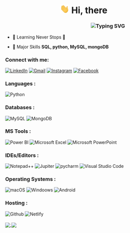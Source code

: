 <h1 align="center"><img src="https://raw.githubusercontent.com/ABSphreak/ABSphreak/master/gifs/Hi.gif" width="30px"> Hi, there</h1>
<h3 align="center">&emsp;&emsp;&emsp;&emsp;&emsp;&emsp;&emsp;&emsp;&emsp;&ensp;<img src="https://readme-typing-svg.demolab.com?font=Architects+Daughter&size=30&duration=3000&pause=1000&color=white&vCenter=true&width=435&lines=Hey!+Its+Wahid+Quadri;Intern+Data Analyst" alt="Typing SVG" /> </h3>

- 🌱 Learning Never Stops 🚀

- 💬 Major Skills **SQL, python, MySQL, mongoDB**

<h3 align="left">Connect with me:</h3>
<div align="left">
  <a href="https://www.linkedin.com/in/wahid-quadri-dhur/"><img alt="LinkedIn" src="https://img.shields.io/badge/linkedin-%230077B5.svg?style=for-the-badge&logo=linkedin&logoColor=white"/></a>
  <a href="mailto:wahidquadri9@gmail.com"><img alt="Gmail" src="https://img.shields.io/badge/Gmail-D14836?style=for-the-badge&logo=gmail&logoColor=white"/></a>
   <a href="https://www.instagram.com/vahid_khan_000"><img alt="Instagram" src="https://img.shields.io/badge/Instagram-E4405F?style=for-the-badge&logo=instagram&logoColor=white"/></a>
  <a href="https://www.facebook.com/vahid.khan.5283"><img alt="Facebook" src="https://img.shields.io/badge/Facebook-2CA5E0?style=for-the-badge&logo=facebook&logoColor=white" /></a>
</div>

<h3 align="left">Languages :</h3>
<div align="left">
  <img alt="Python" src="https://img.shields.io/badge/Python-blue?style=for-the-badge&logo=python&logoColor=white"/>
</div>

<h3 align="left">Databases :</h3>
<div align="left">
  <img alt="MySQL" src="https://img.shields.io/badge/mysql-42759C.svg?style=for-the-badge&logo=mysql&logoColor=white"/>
  <img alt="MongoDB" src="https://img.shields.io/badge/MongoDB-%234ea94b.svg?style=for-the-badge&logo=mongodb&logoColor=white"/>
</div>

<h3 align="left">MS Tools :</h3>
<div align="left">
  <img alt="Power BI" src="https://img.shields.io/badge/power_bi-F2C811?style=for-the-badge&logo=powerbi&logoColor=black"/>
  <img alt="Microsoft Excel" src="https://img.shields.io/badge/Microsoft_Excel-217346?style=for-the-badge&logo=microsoft-excel&logoColor=white"/>
  <img alt="Microsoft PowerPoint" src="https://img.shields.io/badge/Microsoft_PowerPoint-B7472A?style=for-the-badge&logo=microsoft-powerpoint&logoColor=white"/>
</div>

<h3 align="left">IDEs/Editors :</h3>
<div align="left">
  <img alt="Notepad++" src="https://img.shields.io/badge/Notepad++-90E59A.svg?style=for-the-badge&logo=notepad%2b%2b&logoColor=black"/>
  <img alt="Jupiter" src="https://img.shields.io/badge/jupyter-%23FA0F00.svg?style=for-the-badge&logo=jupyter&logoColor=white"/>
  <img alt="pycharm" src="https://img.shields.io/badge/pycharm-143?style=for-the badge&logo=pycharm&logoColor=black&color=black&labelColor=green"/>
  <img alt="Visual Studio Code" src="https://img.shields.io/badge/Visual%20Studio%20Code-0078d7.svg?style=for-the-badge&logo=visual-studio-code&logoColor=white"/>

</div>

<h3 align="left">Operating Systems :</h3>
<div align="left">
  <img alt="macOS" src="https://img.shields.io/badge/mac%20os-000000?style=for-the-badge&logo=macos&logoColor=F0F0F0"/>
  <img alt="Windoows" src="https://img.shields.io/badge/Windows-0078D6?style=for-the-badge&logo=windows&logoColor=white"/>
  <img alt="Android" src="https://img.shields.io/badge/Android-3DDC84?style=for-the-badge&logo=android&logoColor=white"/>

</div>


<h3 align="left">Hosting :</h3>
<div align="left">
  <img alt="Github" src="https://img.shields.io/badge/Github-000000?style=for-the-badge&logo=github&logoColor=white"/>
  <img alt="Netlify" src="https://img.shields.io/badge/Netlify-00C7B7?style=for-the-badge&logo=netlify&logoColor=white"/>
</div>  <br/>

<a href="https://github.com/wahidquadri">
  <img align="center" width="400" src="https://github-readme-stats.vercel.app/api/top-langs/?username=wahidquadri&theme=dark&hide_langs_below=1" />
</a>
<a href="https://github.com/wahidquadri">
  <img align="center" width="400" src="https://github-readme-stats.vercel.app/api?username=wahidquadri&show_icons=true&theme=dark" />
</a>
